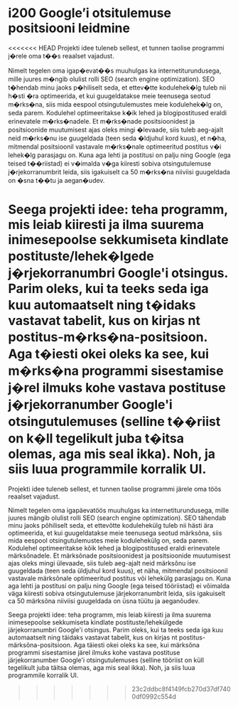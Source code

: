# i200 Google’i otsitulemuse positsiooni leidmine

<<<<<<< HEAD
Projekti idee tuleneb sellest, et tunnen taolise programmi j�rele oma t��s reaalset vajadust.

Nimelt tegelen oma igap�evat��s muuhulgas ka internetiturundusega, mille juures m�ngib olulist rolli SEO (search engine optimization). SEO t�hendab minu jaoks p�hiliselt seda, et ettev�tte kodulehek�lg tuleb nii h�sti �ra optimeerida, et kui guugeldatakse meie teenusega seotud m�rks�na, siis mida eespool otsingutulemustes meie kodulehek�lg on, seda parem. Kodulehel optimeeritakse k�ik lehed ja blogipostitused eraldi erinevatele m�rks�nadele. Et m�rks�nade positsioonidest ja positsioonide muutumisest ajas oleks mingi �levaade, siis tuleb aeg-ajalt neid m�rks�nu ise guugeldada (teen seda �ldjuhul kord kuus), et n�ha, mitmendal positsioonil vastavale m�rks�nale optimeeritud postitus v�i lehek�lg parasjagu on. Kuna aga lehti ja postitusi on palju ning Google (ega teised t��riistad) ei v�imalda v�ga kiiresti sobiva otsingutulemuse j�rjekorranumbrit leida, siis igakuiselt ca 50 m�rks�na niiviisi guugeldada on �sna t��tu ja aegan�udev.

Seega projekti idee: teha programm, mis leiab kiiresti ja ilma suurema inimesepoolse sekkumiseta kindlate postituste/lehek�lgede j�rjekorranumbri Google'i otsingus. Parim oleks, kui ta teeks seda iga kuu automaatselt ning t�idaks vastavat tabelit, kus on kirjas nt postitus-m�rks�na-positsioon. Aga t�iesti okei oleks ka see, kui m�rks�na programmi sisestamise j�rel ilmuks kohe vastava postituse j�rjekorranumber Google'i otsingutulemuses (selline t��riist on k�ll tegelikult juba t�itsa olemas, aga mis seal ikka). Noh, ja siis luua programmile korralik UI.
=======
Projekti idee tuleneb sellest, et tunnen taolise programmi järele oma töös reaalset vajadust.

Nimelt tegelen oma igapäevatöös muuhulgas ka internetiturundusega, mille juures mängib olulist rolli SEO (search engine optimization). SEO tähendab minu jaoks põhiliselt seda, et ettevõtte kodulehekülg tuleb nii hästi ära optimeerida, et kui guugeldatakse meie teenusega seotud märksõna, siis mida eespool otsingutulemustes meie kodulehekülg on, seda parem. Kodulehel optimeeritakse kõik lehed ja blogipostitused eraldi erinevatele märksõnadele. Et märksõnade positsioonidest ja positsioonide muutumisest ajas oleks mingi ülevaade, siis tuleb aeg-ajalt neid märksõnu ise guugeldada (teen seda üldjuhul kord kuus), et näha, mitmendal positsioonil vastavale märksõnale optimeeritud postitus või lehekülg parasjagu on. Kuna aga lehti ja postitusi on palju ning Google (ega teised tööriistad) ei võimalda väga kiiresti sobiva otsingutulemuse järjekorranumbrit leida, siis igakuiselt ca 50 märksõna niiviisi guugeldada on üsna tüütu ja aeganõudev.

Seega projekti idee: teha programm, mis leiab kiiresti ja ilma suurema inimesepoolse sekkumiseta kindlate postituste/lehekülgede järjekorranumbri Google'i otsingus. Parim oleks, kui ta teeks seda iga kuu automaatselt ning täidaks vastavat tabelit, kus on kirjas nt postitus-märksõna-positsioon. Aga täiesti okei oleks ka see, kui märksõna programmi sisestamise järel ilmuks kohe vastava postituse järjekorranumber Google'i otsingutulemuses (selline tööriist on küll tegelikult juba täitsa olemas, aga mis seal ikka). Noh, ja siis luua programmile korralik UI.
>>>>>>> 23c2ddbc8f4149fcb270d37df7400df0992c554d


